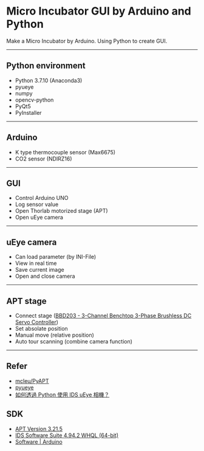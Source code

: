 # Micro Incubator GUI by Arduino and Python

Make a Micro Incubator by Arduino. Using Python to create GUI.

---

## Python environment

- Python 3.7.10 (Anaconda3)
- pyueye
- numpy
- opencv-python
- PyQt5
- PyInstaller

---

## Arduino

- K type thermocouple sensor (Max6675)
- CO2 sensor (NDIRZ16)

---

## GUI

- Control Arduino UNO
- Log sensor value
- Open Thorlab motorized stage (APT)
- Open uEye camera

---

## uEye camera

- Can load parameter (by INI-File)
- View in real time
- Save current image
- Open and close camera

---

## APT stage

- Connect stage ([BBD203 - 3-Channel Benchtop 3-Phase Brushless DC Servo Controller](https://www.thorlabs.com/thorproduct.cfm?partnumber=BBD203))
- Set absolate position
- Manual move (relative position)
- Auto tour scanning (combine camera function)

---

## Refer

- [mcleu/PyAPT](https://github.com/mcleu/PyAPT)
- [pyueye](https://pypi.org/project/pyueye/)
- [如何透過 Python 使用 IDS uEye 相機？](https://pixoel.com.tw/techtips_details_22.html)

## SDK

- [APT Version 3.21.5](https://www.thorlabs.com/newgrouppage9.cfm?objectgroup_id=5066)
- [IDS Software Suite 4.94.2 WHQL (64-bit)](https://pixoel.com.tw/download.html)
- [Software | Arduino](https://www.arduino.cc/en/software)
